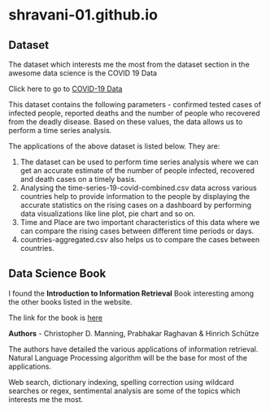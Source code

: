 # shravani-01.github.io
## Dataset
The dataset which interests me the most from the dataset section in the awesome data science is the COVID 19 Data

Click here to go to [COVID-19 Data](https://github.com/datasets/covid-19)

This dataset contains the following parameters - confirmed tested cases of infected people, reported deaths and the number of people who recovered from the deadly disease. Based on these values, the data allows us to perform a time series analysis.

The applications of the above dataset is listed below. They are:

1. The dataset can be used to perform time series analysis where we can get an accurate estimate of the number of people infected, recovered and death cases on a timely basis.
2. Analysing the time-series-19-covid-combined.csv data across various countries help to provide information to the people by displaying the accurate statistics on the rising cases on a dashboard by performing data visualizations like line plot, pie chart and so on.
3. Time and Place are two important characteristics of this data where we can compare the rising cases between different time periods or days.
4. countries-aggregated.csv also helps us to compare the cases between countries.

## Data Science Book

I found the **Introduction to Information Retrieval** Book interesting among the other books listed in the website.

The link for the book is [here](https://nlp.stanford.edu/IR-book/html/htmledition/irbook.html)

**Authors** -  Christopher D. Manning, Prabhakar Raghavan & Hinrich Schütze


The authors have detailed the various applications of information retrieval. Natural Language Processing algorithm will be the base for most of the applications.

Web search, dictionary indexing, spelling correction using wildcard searches or regex, sentimental analysis are some of the topics which interests me the most.  


